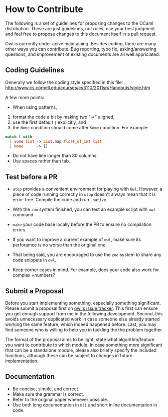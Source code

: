 # How to Contribute

The following is a set of guidelines for proposing changes to the
OCaml distribution. These are just guidelines, not rules, use your
best judgment and feel free to propose changes to this document itself
in a pull request.

Owl is currently under acive maintaining. Besides coding, there are many other
ways you can contribute. Bug reporting, typo fix, asking/answering questions,
and improvement of existing documents are all well appriciated.

## Coding Guidelines

Generally we follow the coding style specified in this file:
http://www.cs.cornell.edu/courses/cs3110/2011sp/Handouts/style.htm

A few more points:

- When using patterns,
1) format the code a bit by making two "->" aligned,
2) use the first default `|` explicitly, and
3) the `None` condition should come after `Some` condition. For example:

```ocaml
match l with
  | Some list -> List.map float_of_int list
  | None      -> []
```
- Do not have line longer than 80 columns.
- Use spaces rather than tab.

## Test before a PR

- `utop` provides a convenient environment for playing with `Owl`. However, a
piece of code running correctly in `utop` doesn't always mean that it is
error-free. Compile the code and run `.native`.

- With the  `zoo` system finished, you can test an example script with `owl`
command.

- `make` your code base locally before the PR to ensure no compilation errors.

- If you want to improve a current example of `owl`, make sure its perforamce
is no worse than the original one.

- That being said, you are encouraged to use the `zoo` system to share any code
snippets in `owl`.

- Keep corner cases in mind. For example, does your code also work for complex
 +numbers?

## Submit a Proposal

Before you start implementing something, especially something significant.
Please submit a proposal first on
[owl's issue tracker](https://github.com/ryanrhymes/owl/issues). This first
can ensure you get enough support from me in the following development. Second,
this avoids unnecessary duplicated work in case someone else already started
working the same feature, which indeed happened before. Last, you may find
someone who is willing to help you in tackling the the problem together.

The format of the proposal aims to be light: state what algorithm/feature you
want to contribute to which module. In case something more significant that
can be a standalone module, please also briefly specify the included functions,
although these can be subject to changes in future implementation.

## Documentation

- Be concise, simple, and correct.
- Make sure the grammar is correct.
- Refer to the original paper whenever possible.
- Use both long documentation in `mli` and short inline documentation in code.
